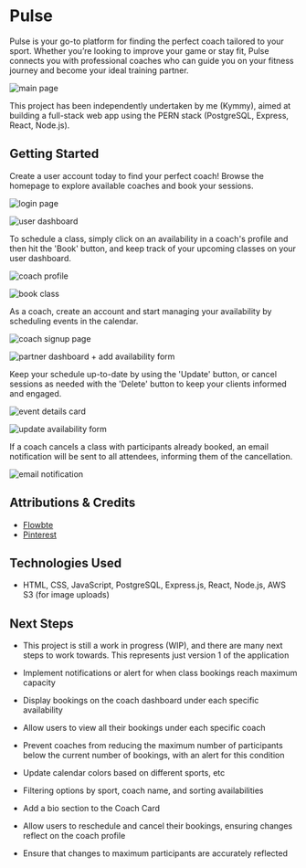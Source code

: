 # Pulse

Pulse is your go-to platform for finding the perfect coach tailored to your sport. Whether you’re looking to improve your game or stay fit, Pulse connects you with professional coaches who can guide you on your fitness journey and become your ideal training partner.

![main page](/frontend/public/images/main-page.png)

This project has been independently undertaken by me (Kymmy), aimed at building a full-stack web app using the PERN stack (PostgreSQL, Express, React, Node.js).

## Getting Started

Create a user account today to find your perfect coach! Browse the homepage to explore available coaches and book your sessions.

![login page](/frontend/public/images/login-page.png)

![user dashboard](/frontend/public/images/user-dashboard.png)

To schedule a class, simply click on an availability in a coach's profile and then hit the 'Book' button, and keep track of your upcoming classes on your user dashboard.

![coach profile](/frontend/public/images/coach-profile.png)

![book class](/frontend/public/images/book-class.png)

As a coach, create an account and start managing your availability by scheduling events in the calendar.

![coach signup page](/frontend/public/images/sign-up-page.png)

![partner dashboard + add availability form](/frontend/public/images/create-availability.png)

Keep your schedule up-to-date by using the 'Update' button, or cancel sessions as needed with the 'Delete' button to keep your clients informed and engaged.

![event details card](/frontend/public/images/event-card.png)

![update availability form](/frontend/public/images/update-availbility.png)

If a coach cancels a class with participants already booked, an email notification will be sent to all attendees, informing them of the cancellation.

![email notification](/frontend/public/images/email-notification.png)

## Attributions & Credits

- [Flowbte](https://flowbite.com/)
- [Pinterest](https://www.pinterest.com/)

## Technologies Used

- HTML, CSS, JavaScript, PostgreSQL, Express.js, React, Node.js, AWS S3 (for image uploads)

## Next Steps

- This project is still a work in progress (WIP), and there are many next steps to work towards. This represents just version 1 of the application

- Implement notifications or alert for when class bookings reach maximum capacity
- Display bookings on the coach dashboard under each specific availability
- Allow users to view all their bookings under each specific coach
- Prevent coaches from reducing the maximum number of participants below the current number of bookings, with an alert for this condition
- Update calendar colors based on different sports, etc
- Filtering options by sport, coach name, and sorting availabilities
- Add a bio section to the Coach Card
- Allow users to reschedule and cancel their bookings, ensuring changes reflect on the coach profile
- Ensure that changes to maximum participants are accurately reflected